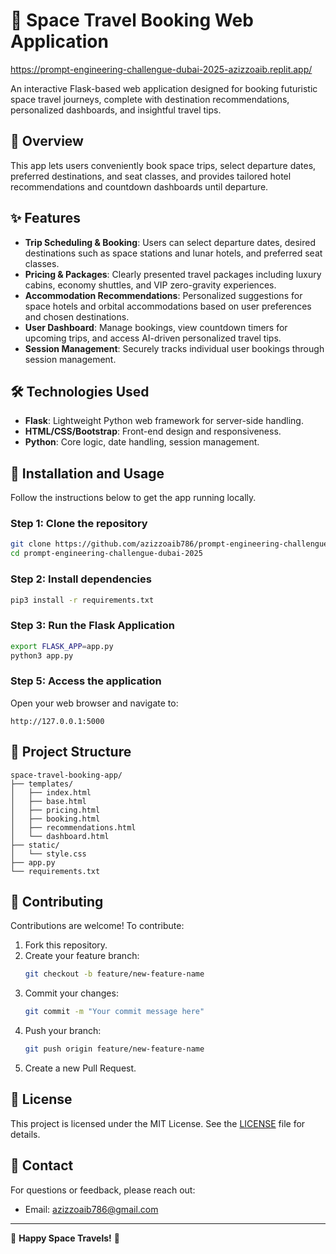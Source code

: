 # 🚀 Space Travel Booking Web Application

https://prompt-engineering-challengue-dubai-2025-azizzoaib.replit.app/

An interactive Flask-based web application designed for booking futuristic space travel journeys, complete with destination recommendations, personalized dashboards, and insightful travel tips.

## 🌌 Overview

This app lets users conveniently book space trips, select departure dates, preferred destinations, and seat classes, and provides tailored hotel recommendations and countdown dashboards until departure.

## ✨ Features

- **Trip Scheduling & Booking**: Users can select departure dates, desired destinations such as space stations and lunar hotels, and preferred seat classes.
- **Pricing & Packages**: Clearly presented travel packages including luxury cabins, economy shuttles, and VIP zero-gravity experiences.
- **Accommodation Recommendations**: Personalized suggestions for space hotels and orbital accommodations based on user preferences and chosen destinations.
- **User Dashboard**: Manage bookings, view countdown timers for upcoming trips, and access AI-driven personalized travel tips.
- **Session Management**: Securely tracks individual user bookings through session management.

## 🛠 Technologies Used

- **Flask**: Lightweight Python web framework for server-side handling.
- **HTML/CSS/Bootstrap**: Front-end design and responsiveness.
- **Python**: Core logic, date handling, session management.

## 🚦 Installation and Usage

Follow the instructions below to get the app running locally.

### Step 1: Clone the repository

```bash
git clone https://github.com/azizzoaib786/prompt-engineering-challengue-dubai-2025.git
cd prompt-engineering-challengue-dubai-2025
```

### Step 2: Install dependencies

```bash
pip3 install -r requirements.txt
```

### Step 3: Run the Flask Application

```bash
export FLASK_APP=app.py
python3 app.py
```

### Step 5: Access the application

Open your web browser and navigate to:

```
http://127.0.0.1:5000
```

## 📖 Project Structure

```
space-travel-booking-app/
├── templates/
│   ├── index.html
│   ├── base.html
│   ├── pricing.html
│   ├── booking.html
│   ├── recommendations.html
│   └── dashboard.html
├── static/
│   └── style.css
├── app.py
└── requirements.txt
```

## 🤝 Contributing

Contributions are welcome! To contribute:

1. Fork this repository.
2. Create your feature branch:
   ```bash
   git checkout -b feature/new-feature-name
   ```
3. Commit your changes:
   ```bash
   git commit -m "Your commit message here"
   ```
4. Push your branch:
   ```bash
   git push origin feature/new-feature-name
   ```
5. Create a new Pull Request.

## 📜 License

This project is licensed under the MIT License. See the [LICENSE](LICENSE) file for details.

## 📮 Contact

For questions or feedback, please reach out:

- Email: azizzoaib786@gmail.com

---

🌠 **Happy Space Travels!** 🌠